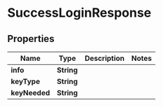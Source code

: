 
# SuccessLoginResponse

## Properties
Name | Type | Description | Notes
------------ | ------------- | ------------- | -------------
**info** | **String** |  | 
**keyType** | **String** |  | 
**keyNeeded** | **String** |  | 



